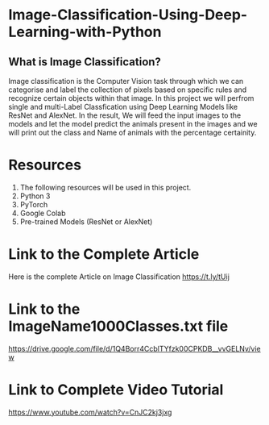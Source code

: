 # Image-Classification-Using-Deep-Learning-with-Python

## What is Image Classification?
Image classification is the Computer Vision task through which we can categorise and label the collection of pixels based on specific rules and recognize certain objects within that image.
In this project we will perfrom single and multi-Label Classfication using Deep Learning Models like ResNet and AlexNet. In the result, We will feed the input images to the models and let the model predict the animals present in the images and we will print out the class and Name of animals with the percentage certainity. 

# Resources
1. The following resources will be used in this project.
2. Python 3
3. PyTorch
4. Google Colab
5. Pre-trained Models (ResNet or AlexNet)

# Link to the Complete Article 
Here is the complete Article on Image Classification
https://t.ly/tUij
# Link to the ImageName1000Classes.txt file
https://drive.google.com/file/d/1Q4Borr4CcblTYfzk00CPKDB__vvGELNv/view

# Link to Complete Video Tutorial
https://www.youtube.com/watch?v=CnJC2kj3jxg
